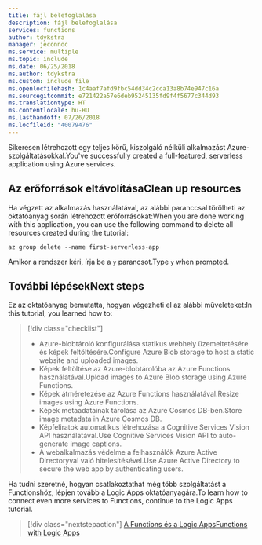 ```yaml
---
title: fájl belefoglalása
description: fájl belefoglalása
services: functions
author: tdykstra
manager: jeconnoc
ms.service: multiple
ms.topic: include
ms.date: 06/25/2018
ms.author: tdykstra
ms.custom: include file
ms.openlocfilehash: 1c4aaf7afd9fbc54dd34c2cca13a8b74e947c16a
ms.sourcegitcommit: e721422a57e6deb95245135fd9f4f5677c344d93
ms.translationtype: HT
ms.contentlocale: hu-HU
ms.lasthandoff: 07/26/2018
ms.locfileid: "40079476"
---
```

<span data-ttu-id="756e7-103">Sikeresen létrehozott egy teljes körű, kiszolgáló nélküli alkalmazást Azure-szolgáltatásokkal.</span><span class="sxs-lookup"><span data-stu-id="756e7-103">You've successfully created a full-featured, serverless application using Azure services.</span></span>

## <a name="clean-up-resources"></a><span data-ttu-id="756e7-104">Az erőforrások eltávolítása</span><span class="sxs-lookup"><span data-stu-id="756e7-104">Clean up resources</span></span>

<span data-ttu-id="756e7-105">Ha végzett az alkalmazás használatával, az alábbi paranccsal törölheti az oktatóanyag során létrehozott erőforrásokat:</span><span class="sxs-lookup"><span data-stu-id="756e7-105">When you are done working with this application, you can use the following command to delete all resources created during the tutorial:</span></span>

```azurecli
az group delete --name first-serverless-app
```

<span data-ttu-id="756e7-106">Amikor a rendszer kéri, írja be a `y` parancsot.</span><span class="sxs-lookup"><span data-stu-id="756e7-106">Type `y` when prompted.</span></span>  

## <a name="next-steps"></a><span data-ttu-id="756e7-107">További lépések</span><span class="sxs-lookup"><span data-stu-id="756e7-107">Next steps</span></span>

<span data-ttu-id="756e7-108">Ez az oktatóanyag bemutatta, hogyan végezheti el az alábbi műveleteket:</span><span class="sxs-lookup"><span data-stu-id="756e7-108">In this tutorial, you learned how to:</span></span>
> [!div class="checklist"]
> * <span data-ttu-id="756e7-109">Azure-blobtároló konfigurálása statikus webhely üzemeltetésére és képek feltöltésére.</span><span class="sxs-lookup"><span data-stu-id="756e7-109">Configure Azure Blob storage to host a static website and uploaded images.</span></span>
> * <span data-ttu-id="756e7-110">Képek feltöltése az Azure-blobtárolóba az Azure Functions használatával.</span><span class="sxs-lookup"><span data-stu-id="756e7-110">Upload images to Azure Blob storage using Azure Functions.</span></span>
> * <span data-ttu-id="756e7-111">Képek átméretezése az Azure Functions használatával.</span><span class="sxs-lookup"><span data-stu-id="756e7-111">Resize images using Azure Functions.</span></span>
> * <span data-ttu-id="756e7-112">Képek metaadatainak tárolása az Azure Cosmos DB-ben.</span><span class="sxs-lookup"><span data-stu-id="756e7-112">Store image metadata in Azure Cosmos DB.</span></span>
> * <span data-ttu-id="756e7-113">Képfeliratok automatikus létrehozása a Cognitive Services Vision API használatával.</span><span class="sxs-lookup"><span data-stu-id="756e7-113">Use Cognitive Services Vision API to auto-generate image captions.</span></span>
> * <span data-ttu-id="756e7-114">A webalkalmazás védelme a felhasználók Azure Active Directoryval való hitelesítésével.</span><span class="sxs-lookup"><span data-stu-id="756e7-114">Use Azure Active Directory to secure the web app by authenticating users.</span></span>

<span data-ttu-id="756e7-115">Ha tudni szeretné, hogyan csatlakoztathat még több szolgáltatást a Functionshöz, lépjen tovább a Logic Apps oktatóanyagára.</span><span class="sxs-lookup"><span data-stu-id="756e7-115">To learn how to connect even more services to Functions, continue to the Logic Apps tutorial.</span></span> 

> [!div class="nextstepaction"]
> [<span data-ttu-id="756e7-116">A Functions és a Logic Apps</span><span class="sxs-lookup"><span data-stu-id="756e7-116">Functions with Logic Apps</span></span>](https://docs.microsoft.com/azure/azure-functions/functions-twitter-email)